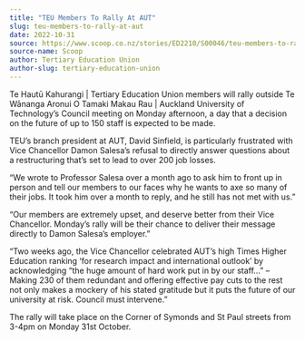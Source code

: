 ```yaml
---
title: "TEU Members To Rally At AUT"
slug: teu-members-to-rally-at-aut
date: 2022-10-31
source: https://www.scoop.co.nz/stories/ED2210/S00046/teu-members-to-rally-at-aut.htm
source-name: Scoop
author: Tertiary Education Union
author-slug: tertiary-education-union
---
```


<p>Te Hautū Kahurangi | Tertiary Education Union members
will rally outside Te Wānanga Aronui O Tamaki Makau Rau |
Auckland University of Technology’s Council meeting on
Monday afternoon, a day that a decision on the future of up
to 150 staff is expected to be made.</p>

<p>TEU’s branch
president at AUT, David Sinfield, is particularly frustrated
with Vice Chancellor Damon Salesa’s refusal to directly
answer questions about a restructuring that’s set to lead
to over 200 job losses.</p>

<p>“We wrote to Professor
Salesa over a month ago to ask him to front up in person and
tell our members to our faces why he wants to axe so many of
their jobs. It took him over a month to reply, and he still
has not met with us.”</p>

<p>“Our members are extremely
upset, and deserve better from their Vice Chancellor.
Monday’s rally will be their chance to deliver their
message directly to Damon Salesa’s
employer.”</p>

<p>“Two weeks ago, the Vice Chancellor celebrated
AUT’s high Times Higher Education ranking ‘for research
impact and international outlook’ by acknowledging
“the huge amount of hard work put in by our staff…”
– Making 230 of them redundant and offering effective pay
cuts to the rest not only makes a mockery of his stated
gratitude but it puts the future of our university at risk.
Council must intervene.”</p>

<p>The rally will take place
on the Corner of Symonds and St Paul streets from 3-4pm on
Monday 31st
October.</p>

